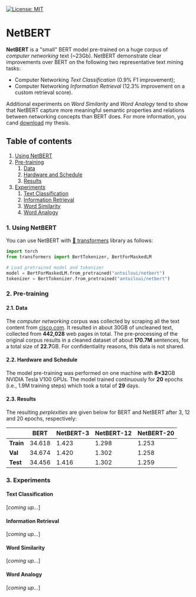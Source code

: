 [![License: MIT](https://img.shields.io/badge/License-MIT-yellow.svg)](https://opensource.org/licenses/MIT)

# NetBERT

**NetBERT** is a "small" BERT model pre-trained on a huge corpus of *computer networking* text (~23Gb). NetBERT demonstrate clear improvements over BERT on the following two representative text mining tasks: 
- Computer Networking *Text Classification* (0.9% F1 improvement);
- Computer Networking *Information Retrieval* (12.3% improvement on a custom retrieval score).

Additional experiments on *Word Similarity* and *Word Analogy* tend to show that NetBERT capture more meaningful semantic properties and relations between networking concepts than BERT does. For more information, you cand [download](https://matheo.uliege.be/bitstream/2268.2/9060/7/Antoine_Louis_Thesis.pdf) my thesis.

## Table of contents
1. [Using NetBERT](#using_netbert)
2. [Pre-training](#pretraining)
    1. [Data](#data)
    2. [Hardware and Schedule](#hardware)
    3. [Results](#results)
3. [Experiments](#experiments)
    1. [Text Classification](#text_classification)
    2. [Information Retrieval](#info_retrieval)
    3. [Word Similarity](#word_similarity)
    4. [Word Analogy](#word_analogy)


### 1. Using NetBERT <a name="using_netbert"></a>
You can use NetBERT with [🤗 transformers](https://github.com/huggingface/transformers) library as follows:

```python
import torch
from transformers import BertTokenizer, BertForMaskedLM

# Load pretrained model and tokenizer
model = BertForMaskedLM.from_pretrained("antoiloui/netbert")
tokenizer = BertTokenizer.from_pretrained("antoiloui/netbert")
```

### 2. Pre-training <a name="pretraining"></a>

#### 2.1. Data <a name="data"></a>
The *computer networking* corpus was collected by scraping all the text content from [cisco.com](https://www.cisco.com/). It resulted in about 30GB of uncleaned text, collected from **442,028** web pages in total. The pre-processing of the original corpus results in a cleaned dataset of about **170.7M** sentences, for a total size of **22.7**GB. For confidentiality reasons, this data is not shared.

#### 2.2. Hardware and Schedule <a name="hardware"></a>
The model pre-training was performed on one machine with **8×32**GB NVIDIA Tesla V100 GPUs. The model trained continuously for **20** epochs (i.e., 1.9M training steps) which took a total of **29** days.

#### 2.3. Results <a name="results"></a>
The resulting *perplexities* are given below for BERT and NetBERT after 3, 12 and 20 epochs, respectively:


|           | BERT   | NetBERT-3 | NetBERT-12 | NetBERT-20 |
|-----------|--------|-----------|------------|------------|
| **Train** | 34.618 | 1.423     | 1.298      | 1.253      |
| **Val**   | 34.674 | 1.420     | 1.302      | 1.258      |
| **Test**  | 34.456 | 1.416     | 1.302      | 1.259      |


### 3. Experiments <a name="experiments"></a>

#### Text Classification <a name="text_classification"></a>
[*coming up...*]

#### Information Retrieval <a name="info_retrieval"></a>
[*coming up...*]

#### Word Similarity <a name="word_similarity"></a>
[*coming up...*]

#### Word Analogy <a name="word_analogy"></a>
[*coming up...*]

